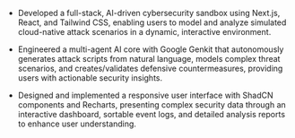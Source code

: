 
- Developed a full-stack, AI-driven cybersecurity sandbox using Next.js, React, and Tailwind CSS, enabling users to model and analyze simulated cloud-native attack scenarios in a dynamic, interactive environment.

- Engineered a multi-agent AI core with Google Genkit that autonomously generates attack scripts from natural language, models complex threat scenarios, and creates/validates defensive countermeasures, providing users with actionable security insights.

- Designed and implemented a responsive user interface with ShadCN components and Recharts, presenting complex security data through an interactive dashboard, sortable event logs, and detailed analysis reports to enhance user understanding.
